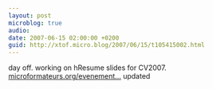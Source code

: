 ```yaml
---
layout: post
microblog: true
audio: 
date: 2007-06-15 02:00:00 +0200
guid: http://xtof.micro.blog/2007/06/15/t105415002.html
---
```

day off. working on hResume slides for CV2007. [microformateurs.org/evenement...](http://microformateurs.org/evenements/) updated

